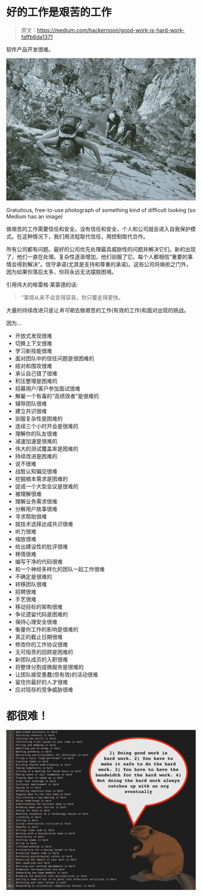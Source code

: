 # 好的工作是艰苦的工作

> 原文：<https://medium.com/hackernoon/good-work-is-hard-work-faffb6da1371>

软件产品开发很难。

![](img/e052a0443aa2dfdb0c7023d73cc403e3.png)

Gratuitous, free-to-use photograph of something kind of difficult looking (so Medium has an image)

做艰苦的工作需要信任和安全。没有信任和安全，个人和公司就会进入自我保护模式。在这种情况下，我们用流程取代信任，用控制取代合作。

所有公司都有问题。最好的公司优先处理最具威胁性的问题并解决它们。新的出现了，他们一直在处理。复杂性逐渐增加，他们驯服了它。每个人都相信“重要的事情会得到解决”。信守承诺(尤其是支持和尊重的承诺)。这些公司将熵拒之门外，因为如果你落后太多，你将永远无法摆脱困境。

引用伟大的格雷格·莱蒙德的话:

> “事情从来不会变得容易，你只要走得更快。

大量的持续改进只是让*有可能*去做艰苦的工作(有效的工作)和面对出现的挑战。

因为…

*   开放式发现很难
*   切换上下文很难
*   学习新技能很难
*   面对团队中的信任问题是很困难的
*   结对和围攻很难
*   承认自己错了很难
*   积压整理是困难的
*   招募用户/客户参加面试很难
*   解雇一个有毒的“高绩效者”是很难的
*   辅导团队很难
*   建立共识很难
*   驯服复杂性是困难的
*   连续三个小时开会是很难的
*   理解你的队友很难
*   减速加速是很难的
*   伟大的测试覆盖率是困难的
*   持续改进是困难的
*   说不很难
*   战胜认知偏见很难
*   挖掘根本需求是困难的
*   促成一个大型会议是很难的
*   被理解很难
*   理解业务需求很难
*   分解用户故事很难
*   寻求帮助很难
*   就技术选择达成共识很难
*   听力很难
*   缩放很难
*   给出建设性的批评很难
*   移情很难
*   编写干净的代码很难
*   和一个神经多样化的团队一起工作很难
*   不确定是很难的
*   转移团队很难
*   招聘很难
*   手艺很难
*   移动目标的架构很难
*   争论遗留代码是困难的
*   保持心理安全很难
*   衡量你工作的影响是很难的
*   真正的截止日期很难
*   修改你的工作协议很难
*   无可指责的回顾是困难的
*   新团队成员的入职很难
*   将整体分割成微服务是很难的
*   让团队接受愚蠢(但有效)的活动很难
*   留住你最好的人才很难
*   应对现存的竞争威胁很难

# 都很难！

![](img/b23d34b2dcd593f707b7d680b718de9d.png)